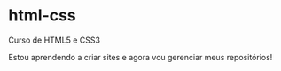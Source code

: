 # html-css
 Curso de HTML5 e CSS3

 Estou aprendendo a criar sites e agora vou gerenciar meus repositórios!